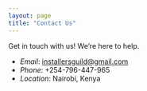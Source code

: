 ```yaml
---
layout: page
title: "Contact Us"
---
```


Get in touch with us! We’re here to help.
- *Email*: installersguild@gmail.com
- *Phone*: +254-796-447-965
- *Location*: Nairobi, Kenya
